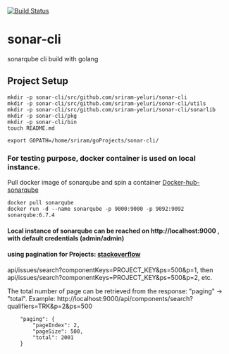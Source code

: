 [![Build Status](https://travis-ci.com/sriram-yeluri/sonar-cli.svg?branch=master)](https://travis-ci.com/sriram-yeluri/sonar-cli)

# sonar-cli
sonarqube cli build with golang

## Project Setup

```
mkdir -p sonar-cli/src/github.com/sriram-yeluri/sonar-cli  
mkdir -p sonar-cli/src/github.com/sriram-yeluri/sonar-cli/utils  
mkdir -p sonar-cli/src/github.com/sriram-yeluri/sonar-cli/sonarlib  
mkdir -p sonar-cli/pkg  
mkdir -p sonar-cli/bin  
touch README.md  

export GOPATH=/home/sriram/goProjects/sonar-cli/  
```
### For testing purpose, docker container is used on local instance.  
Pull docker image of sonarqube and spin a container
[Docker-hub-sonarqube](https://hub.docker.com/_/sonarqube/)  
```
docker pull sonarqube  
docker run -d --name sonarqube -p 9000:9000 -p 9092:9092 sonarqube:6.7.4 
```
#### Local instance of sonarqube can be reached on http://localhost:9000 , with default credentials (admin/admin)


#### using pagination for Projects: [stackoverflow](https://stackoverflow.com/questions/47889780/how-to-get-more-than-500-issues-from-sonarqube-api)
api/issues/search?componentKeys=PROJECT_KEY&ps=500&p=1,
then api/issues/search?componentKeys=PROJECT_KEY&ps=500&p=2, etc.

The total number of page can be retrieved from the response:  "paging" -> "total".
Example:
http://localhost:9000/api/components/search?qualifiers=TRK&p=2&ps=500
```
	"paging": {
		"pageIndex": 2,
		"pageSize": 500,
		"total": 2001
	}
```
	
